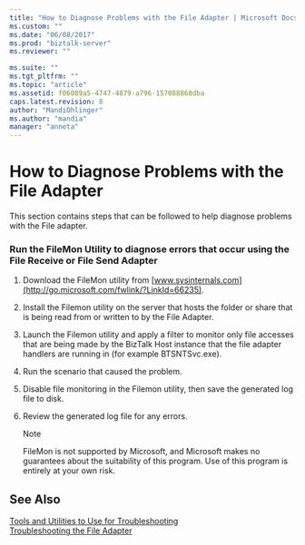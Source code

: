 ```yaml
---
title: "How to Diagnose Problems with the File Adapter | Microsoft Docs"
ms.custom: ""
ms.date: "06/08/2017"
ms.prod: "biztalk-server"
ms.reviewer: ""

ms.suite: ""
ms.tgt_pltfrm: ""
ms.topic: "article"
ms.assetid: f06089a5-4747-4879-a796-157088868dba
caps.latest.revision: 8
author: "MandiOhlinger"
ms.author: "mandia"
manager: "anneta"
---
```

# How to Diagnose Problems with the File Adapter
This section contains steps that can be followed to help diagnose problems with the File adapter.  
  
### Run the FileMon Utility to diagnose errors that occur using the File Receive or File Send Adapter  
  
1.  Download the FileMon utility from [www.sysinternals.com](http://go.microsoft.com/fwlink/?LinkId=66235).  
  
2.  Install the Filemon utility on the server that hosts the folder or share that is being read from or written to by the File Adapter.  
  
3.  Launch the Filemon utility and apply a filter to monitor only file accesses that are being made by the BizTalk Host instance that the file adapter handlers are running in (for example BTSNTSvc.exe).  
  
4.  Run the scenario that caused the problem.  
  
5.  Disable file monitoring in the Filemon utility, then save the generated log file to disk.  
  
6.  Review the generated log file for any errors.  
  
    > [!NOTE]
    >  FileMon is not supported by Microsoft, and Microsoft makes no guarantees about the suitability of this program. Use of this program is entirely at your own risk.  
  
## See Also  
 [Tools and Utilities to Use for Troubleshooting](../core/tools-and-utilities-to-use-for-troubleshooting.md)   
 [Troubleshooting the File Adapter](../core/troubleshooting-the-file-adapter.md)